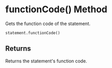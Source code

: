 <!-- loiof011ed73026148969d02569bf23309aa -->

# functionCode\(\) Method

Gets the function code of the statement.



```
statement.functionCode()
```



## Returns

Returns the statement's function code.

